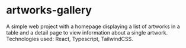 # artworks-gallery
A simple web project with a homepage displaying a list of artworks in a table and a detail page to view information about a single artwork. Technologies used: React, Typescript, TailwindCSS.
